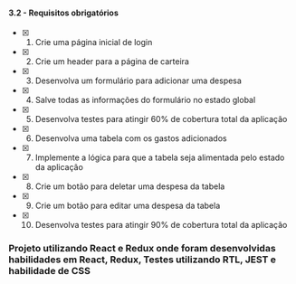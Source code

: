 #### 3.2 - Requisitos obrigatórios
- [x] 1. Crie uma página inicial de login

- [x] 2. Crie um header para a página de carteira

- [x] 3. Desenvolva um formulário para adicionar uma despesa

- [x] 4. Salve todas as informações do formulário no estado global

- [x] 5. Desenvolva testes para atingir 60% de cobertura total da aplicação

- [x] 6. Desenvolva uma tabela com os gastos adicionados

- [x] 7. Implemente a lógica para que a tabela seja alimentada pelo estado da aplicação

- [x] 8. Crie um botão para deletar uma despesa da tabela

- [x] 9. Crie um botão para editar uma despesa da tabela

- [x] 10. Desenvolva testes para atingir 90% de cobertura total da aplicação

<h3>
Projeto utilizando React e Redux onde foram desenvolvidas habilidades em React, Redux, Testes utilizando RTL, JEST e habilidade de CSS
</h3>
